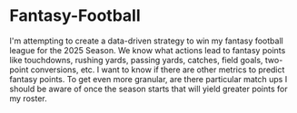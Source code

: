 # Fantasy-Football

I'm attempting to create a data-driven strategy to win my fantasy football league for the 2025 Season. We know what actions lead to fantasy points like touchdowns, rushing yards, passing yards, catches, field goals, two-point conversions, etc. I want to know if there are other metrics to predict fantasy points. To get even more granular, are there particular match ups I should be aware of once the season starts that will yield greater points for my roster. 
